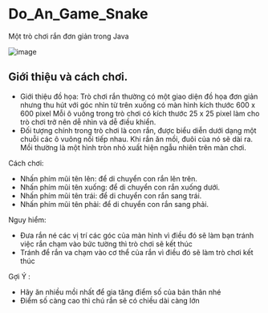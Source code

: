 # Do_An_Game_Snake
<p>Một trò chơi rắn đơn giản trong Java</p>

![image](https://github.com/Nam3630/Do_An_Game_Snake/assets/139667613/71fe1d59-a144-401b-9639-17ff0807d447)




<h2>Giới thiệu và cách chơi.</h2>

- Giới thiệu đồ họa: Trò chơi rắn thường có một giao diện đồ họa đơn giản 
nhưng thu hút với góc nhìn từ trên xuống có màn hình kích thước 600 x 600 
pixel Mỗi ô vuông trong trò chơi có kích thước 25 x 25 pixel làm cho trò 
chơi trở nên dễ nhìn và dễ điều khiển.
- Đối tượng chính trong trò chơi là con rắn, được biểu diễn dưới dạng một 
chuỗi các ô vuông nối tiếp nhau. Khi rắn ăn mồi, đuôi của nó sẽ dài ra. Mồi 
thường là một hình tròn nhỏ xuất hiện ngẫu nhiên trên màn chơi.

Cách chơi:
<ul>
  <li>Nhấn phím mũi tên lên: để di chuyển con rắn lên trên.</li>
  <li>Nhấn phím mũi tên xuống: để di chuyển con rắn xuống dưới.</li>
  <li>Nhấn phím mũi tên trái: để di chuyển con rắn sang trái.</li>
  <li>Nhấn phím mũi tên phải: để di chuyển con rắn sang phải.</li>
</ul>

Nguy hiểm: 
- Đưa rắn né các vị trí các góc của màn hình vì điều đó sẽ làm bạn tránh việc
   rắn chạm vào bức tường thì trò chơi sẽ kết thúc
- Tránh để rắn va chạm vào cơ thể của rắn vì điều đó sẽ làm trò chơi kết thúc

Gợi Ý : 
- Hãy ăn nhiều mồi nhất để gia tăng điểm số của bản thân nhé
- Điểm số càng cao thì chú rắn sẽ có chiều dài càng lớn  
